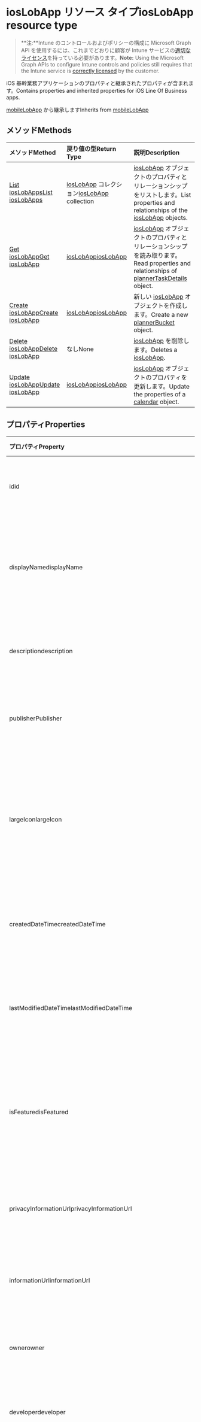 # <a name="ioslobapp-resource-type"></a><span data-ttu-id="21229-101">iosLobApp リソース タイプ</span><span class="sxs-lookup"><span data-stu-id="21229-101">iosLobApp resource type</span></span>

> <span data-ttu-id="21229-102">**注:**Intune のコントロールおよびポリシーの構成に Microsoft Graph API を使用するには、これまでどおりに顧客が Intune サービスの[適切なライセンス](https://go.microsoft.com/fwlink/?linkid=839381)を持っている必要があります。</span><span class="sxs-lookup"><span data-stu-id="21229-102">**Note:** Using the Microsoft Graph APIs to configure Intune controls and policies still requires that the Intune service is [correctly licensed](https://go.microsoft.com/fwlink/?linkid=839381) by the customer.</span></span>

<span data-ttu-id="21229-103">iOS 基幹業務アプリケーションのプロパティと継承されたプロパティが含まれます。</span><span class="sxs-lookup"><span data-stu-id="21229-103">Contains properties and inherited properties for iOS Line Of Business apps.</span></span>

<span data-ttu-id="21229-104">[mobileLobApp](../resources/intune_apps_mobilelobapp.md) から継承します</span><span class="sxs-lookup"><span data-stu-id="21229-104">Inherits from [mobileLobApp](../resources/intune_apps_mobilelobapp.md)</span></span>

## <a name="methods"></a><span data-ttu-id="21229-105">メソッド</span><span class="sxs-lookup"><span data-stu-id="21229-105">Methods</span></span>
|<span data-ttu-id="21229-106">メソッド</span><span class="sxs-lookup"><span data-stu-id="21229-106">Method</span></span>|<span data-ttu-id="21229-107">戻り値の型</span><span class="sxs-lookup"><span data-stu-id="21229-107">Return Type</span></span>|<span data-ttu-id="21229-108">説明</span><span class="sxs-lookup"><span data-stu-id="21229-108">Description</span></span>|
|:---|:---|:---|
|[<span data-ttu-id="21229-109">List iosLobApps</span><span class="sxs-lookup"><span data-stu-id="21229-109">List iosLobApps</span></span>](../api/intune_apps_ioslobapp_list.md)|<span data-ttu-id="21229-110">[iosLobApp](../resources/intune_apps_ioslobapp.md) コレクション</span><span class="sxs-lookup"><span data-stu-id="21229-110">[iosLobApp](../resources/intune_apps_ioslobapp.md) collection</span></span>|<span data-ttu-id="21229-111">[iosLobApp](../resources/intune_apps_ioslobapp.md) オブジェクトのプロパティとリレーションシップをリストします。</span><span class="sxs-lookup"><span data-stu-id="21229-111">List properties and relationships of the [iosLobApp](../resources/intune_apps_ioslobapp.md) objects.</span></span>|
|[<span data-ttu-id="21229-112">Get iosLobApp</span><span class="sxs-lookup"><span data-stu-id="21229-112">Get iosLobApp</span></span>](../api/intune_apps_ioslobapp_get.md)|[<span data-ttu-id="21229-113">iosLobApp</span><span class="sxs-lookup"><span data-stu-id="21229-113">iosLobApp</span></span>](../resources/intune_apps_ioslobapp.md)|<span data-ttu-id="21229-114">[iosLobApp](../resources/intune_apps_ioslobapp.md) オブジェクトのプロパティとリレーションシップを読み取ります。</span><span class="sxs-lookup"><span data-stu-id="21229-114">Read properties and relationships of [plannerTaskDetails](../resources/intune_apps_ioslobapp.md) object.</span></span>|
|[<span data-ttu-id="21229-115">Create iosLobApp</span><span class="sxs-lookup"><span data-stu-id="21229-115">Create iosLobApp</span></span>](../api/intune_apps_ioslobapp_create.md)|[<span data-ttu-id="21229-116">iosLobApp</span><span class="sxs-lookup"><span data-stu-id="21229-116">iosLobApp</span></span>](../resources/intune_apps_ioslobapp.md)|<span data-ttu-id="21229-117">新しい [iosLobApp](../resources/intune_apps_ioslobapp.md) オブジェクトを作成します。</span><span class="sxs-lookup"><span data-stu-id="21229-117">Create a new [plannerBucket](../resources/intune_apps_ioslobapp.md) object.</span></span>|
|[<span data-ttu-id="21229-118">Delete iosLobApp</span><span class="sxs-lookup"><span data-stu-id="21229-118">Delete iosLobApp</span></span>](../api/intune_apps_ioslobapp_delete.md)|<span data-ttu-id="21229-119">なし</span><span class="sxs-lookup"><span data-stu-id="21229-119">None</span></span>|<span data-ttu-id="21229-120">[iosLobApp](../resources/intune_apps_ioslobapp.md) を削除します。</span><span class="sxs-lookup"><span data-stu-id="21229-120">Deletes a [iosLobApp](../resources/intune_apps_ioslobapp.md).</span></span>|
|[<span data-ttu-id="21229-121">Update iosLobApp</span><span class="sxs-lookup"><span data-stu-id="21229-121">Update iosLobApp</span></span>](../api/intune_apps_ioslobapp_update.md)|[<span data-ttu-id="21229-122">iosLobApp</span><span class="sxs-lookup"><span data-stu-id="21229-122">iosLobApp</span></span>](../resources/intune_apps_ioslobapp.md)|<span data-ttu-id="21229-123">[iosLobApp](../resources/intune_apps_ioslobapp.md) オブジェクトのプロパティを更新します。</span><span class="sxs-lookup"><span data-stu-id="21229-123">Update the properties of a [calendar](../resources/intune_apps_ioslobapp.md) object.</span></span>|

## <a name="properties"></a><span data-ttu-id="21229-124">プロパティ</span><span class="sxs-lookup"><span data-stu-id="21229-124">Properties</span></span>
|<span data-ttu-id="21229-125">プロパティ</span><span class="sxs-lookup"><span data-stu-id="21229-125">Property</span></span>|<span data-ttu-id="21229-126">型</span><span class="sxs-lookup"><span data-stu-id="21229-126">Type</span></span>|<span data-ttu-id="21229-127">説明</span><span class="sxs-lookup"><span data-stu-id="21229-127">Description</span></span>|
|:---|:---|:---|
|<span data-ttu-id="21229-128">id</span><span class="sxs-lookup"><span data-stu-id="21229-128">id</span></span>|<span data-ttu-id="21229-129">String</span><span class="sxs-lookup"><span data-stu-id="21229-129">String</span></span>|<span data-ttu-id="21229-130">エンティティのキー。</span><span class="sxs-lookup"><span data-stu-id="21229-130">Name of the entity.</span></span> <span data-ttu-id="21229-131">[mobileApp](../resources/intune_apps_mobileapp.md) から継承します</span><span class="sxs-lookup"><span data-stu-id="21229-131">Inherited from [mobileApp](../resources/intune_apps_mobileapp.md)</span></span>|
|<span data-ttu-id="21229-132">displayName</span><span class="sxs-lookup"><span data-stu-id="21229-132">displayName</span></span>|<span data-ttu-id="21229-133">String</span><span class="sxs-lookup"><span data-stu-id="21229-133">String</span></span>|<span data-ttu-id="21229-134">管理者が提供またはインポートしたアプリのタイトル。</span><span class="sxs-lookup"><span data-stu-id="21229-134">The admin provided or imported title of the app.</span></span> <span data-ttu-id="21229-135">[mobileApp](../resources/intune_apps_mobileapp.md) から継承します</span><span class="sxs-lookup"><span data-stu-id="21229-135">Inherited from [mobileApp](../resources/intune_apps_mobileapp.md)</span></span>|
|<span data-ttu-id="21229-136">description</span><span class="sxs-lookup"><span data-stu-id="21229-136">description</span></span>|<span data-ttu-id="21229-137">String</span><span class="sxs-lookup"><span data-stu-id="21229-137">String</span></span>|<span data-ttu-id="21229-138">アプリの説明。</span><span class="sxs-lookup"><span data-stu-id="21229-138">The description of the app.</span></span> <span data-ttu-id="21229-139">[mobileApp](../resources/intune_apps_mobileapp.md) から継承します</span><span class="sxs-lookup"><span data-stu-id="21229-139">Inherited from [mobileApp](../resources/intune_apps_mobileapp.md)</span></span>|
|<span data-ttu-id="21229-140">publisher</span><span class="sxs-lookup"><span data-stu-id="21229-140">Publisher</span></span>|<span data-ttu-id="21229-141">String</span><span class="sxs-lookup"><span data-stu-id="21229-141">String</span></span>|<span data-ttu-id="21229-142">アプリの発行元です。</span><span class="sxs-lookup"><span data-stu-id="21229-142">The name of the app.</span></span> <span data-ttu-id="21229-143">[mobileApp](../resources/intune_apps_mobileapp.md) から継承します</span><span class="sxs-lookup"><span data-stu-id="21229-143">Inherited from [mobileApp](../resources/intune_apps_mobileapp.md)</span></span>|
|<span data-ttu-id="21229-144">largeIcon</span><span class="sxs-lookup"><span data-stu-id="21229-144">largeIcon</span></span>|[<span data-ttu-id="21229-145">mimeContent</span><span class="sxs-lookup"><span data-stu-id="21229-145">MimeContent</span></span>](../resources/intune_apps_mimecontent.md)|<span data-ttu-id="21229-146">アプリの詳細に表示され、アイコンのアップロードに使用される大きいアイコン。</span><span class="sxs-lookup"><span data-stu-id="21229-146">The large icon, to be displayed in the app details and used for upload of the icon.</span></span> <span data-ttu-id="21229-147">[mobileApp](../resources/intune_apps_mobileapp.md) から継承します</span><span class="sxs-lookup"><span data-stu-id="21229-147">Inherited from [mobileApp](../resources/intune_apps_mobileapp.md)</span></span>|
|<span data-ttu-id="21229-148">createdDateTime</span><span class="sxs-lookup"><span data-stu-id="21229-148">createdDateTime</span></span>|<span data-ttu-id="21229-149">DateTimeOffset</span><span class="sxs-lookup"><span data-stu-id="21229-149">DateTimeOffset</span></span>|<span data-ttu-id="21229-150">アプリが作成された日時。</span><span class="sxs-lookup"><span data-stu-id="21229-150">The date and time when the page was created.</span></span> <span data-ttu-id="21229-151">[mobileApp](../resources/intune_apps_mobileapp.md) から継承します</span><span class="sxs-lookup"><span data-stu-id="21229-151">Inherited from [mobileApp](../resources/intune_apps_mobileapp.md)</span></span>|
|<span data-ttu-id="21229-152">lastModifiedDateTime</span><span class="sxs-lookup"><span data-stu-id="21229-152">lastModifiedDateTime</span></span>|<span data-ttu-id="21229-153">DateTimeOffset</span><span class="sxs-lookup"><span data-stu-id="21229-153">DateTimeOffset</span></span>|<span data-ttu-id="21229-154">アプリが最後に変更された日時。</span><span class="sxs-lookup"><span data-stu-id="21229-154">The date and time when the attachment was last modified.</span></span> <span data-ttu-id="21229-155">[mobileApp](../resources/intune_apps_mobileapp.md) から継承します</span><span class="sxs-lookup"><span data-stu-id="21229-155">Inherited from [mobileApp](../resources/intune_apps_mobileapp.md)</span></span>|
|<span data-ttu-id="21229-156">isFeatured</span><span class="sxs-lookup"><span data-stu-id="21229-156">isFeatured</span></span>|<span data-ttu-id="21229-157">Boolean</span><span class="sxs-lookup"><span data-stu-id="21229-157">Boolean</span></span>|<span data-ttu-id="21229-158">アプリが管理者のおすすめとしてマークされたかどうかを示す値。[mobileApp](../resources/intune_apps_mobileapp.md) から継承します</span><span class="sxs-lookup"><span data-stu-id="21229-158">The value indicating whether the app is marked as featured by the admin. Inherited from [mobileApp](../resources/intune_apps_mobileapp.md)</span></span>|
|<span data-ttu-id="21229-159">privacyInformationUrl</span><span class="sxs-lookup"><span data-stu-id="21229-159">privacyInformationUrl</span></span>|<span data-ttu-id="21229-160">String</span><span class="sxs-lookup"><span data-stu-id="21229-160">String</span></span>|<span data-ttu-id="21229-161">プライバシーに関する声明の URL。</span><span class="sxs-lookup"><span data-stu-id="21229-161">The privacy statement Url.</span></span> <span data-ttu-id="21229-162">[mobileApp](../resources/intune_apps_mobileapp.md) から継承します</span><span class="sxs-lookup"><span data-stu-id="21229-162">Inherited from [mobileApp](../resources/intune_apps_mobileapp.md)</span></span>|
|<span data-ttu-id="21229-163">informationUrl</span><span class="sxs-lookup"><span data-stu-id="21229-163">informationUrl</span></span>|<span data-ttu-id="21229-164">String</span><span class="sxs-lookup"><span data-stu-id="21229-164">String</span></span>|<span data-ttu-id="21229-165">詳細情報の URL。</span><span class="sxs-lookup"><span data-stu-id="21229-165">The more information Url.</span></span> <span data-ttu-id="21229-166">[mobileApp](../resources/intune_apps_mobileapp.md) から継承します</span><span class="sxs-lookup"><span data-stu-id="21229-166">Inherited from [mobileApp](../resources/intune_apps_mobileapp.md)</span></span>|
|<span data-ttu-id="21229-167">owner</span><span class="sxs-lookup"><span data-stu-id="21229-167">owner</span></span>|<span data-ttu-id="21229-168">String</span><span class="sxs-lookup"><span data-stu-id="21229-168">String</span></span>|<span data-ttu-id="21229-169">アプリの所有者。</span><span class="sxs-lookup"><span data-stu-id="21229-169">The owner of the timesheet.</span></span> <span data-ttu-id="21229-170">[mobileApp](../resources/intune_apps_mobileapp.md) から継承します</span><span class="sxs-lookup"><span data-stu-id="21229-170">Inherited from [mobileApp](../resources/intune_apps_mobileapp.md)</span></span>|
|<span data-ttu-id="21229-171">developer</span><span class="sxs-lookup"><span data-stu-id="21229-171">developer</span></span>|<span data-ttu-id="21229-172">String</span><span class="sxs-lookup"><span data-stu-id="21229-172">String</span></span>|<span data-ttu-id="21229-173">アプリの開発者。</span><span class="sxs-lookup"><span data-stu-id="21229-173">The name of the app.</span></span> <span data-ttu-id="21229-174">[mobileApp](../resources/intune_apps_mobileapp.md) から継承します</span><span class="sxs-lookup"><span data-stu-id="21229-174">Inherited from [mobileApp](../resources/intune_apps_mobileapp.md)</span></span>|
|<span data-ttu-id="21229-175">notes</span><span class="sxs-lookup"><span data-stu-id="21229-175">notes</span></span>|<span data-ttu-id="21229-176">String</span><span class="sxs-lookup"><span data-stu-id="21229-176">String</span></span>|<span data-ttu-id="21229-177">アプリ用のメモ。</span><span class="sxs-lookup"><span data-stu-id="21229-177">Notes for the app.</span></span> <span data-ttu-id="21229-178">[mobileApp](../resources/intune_apps_mobileapp.md) から継承します</span><span class="sxs-lookup"><span data-stu-id="21229-178">Inherited from [mobileApp](../resources/intune_apps_mobileapp.md)</span></span>|
|<span data-ttu-id="21229-179">publishingState</span><span class="sxs-lookup"><span data-stu-id="21229-179">publishingState</span></span>|<span data-ttu-id="21229-180">String</span><span class="sxs-lookup"><span data-stu-id="21229-180">String</span></span>|<span data-ttu-id="21229-181">アプリの発行の状態。</span><span class="sxs-lookup"><span data-stu-id="21229-181">The publishing state for the app.</span></span> <span data-ttu-id="21229-182">アプリが発行されていない限り、アプリを割り当てることができません。</span><span class="sxs-lookup"><span data-stu-id="21229-182">The app cannot be assigned unless the app is published.</span></span> <span data-ttu-id="21229-183">[mobileApp](../resources/intune_apps_mobileapp.md) から継承します。可能な値は、`notPublished`、`processing`、`published` です。</span><span class="sxs-lookup"><span data-stu-id="21229-183">Inherited from [mobileApp](../resources/intune_apps_mobileapp.md) Possible values are: `notPublished`, `processing`, `published`.</span></span>|
|<span data-ttu-id="21229-184">committedContentVersion</span><span class="sxs-lookup"><span data-stu-id="21229-184">committedContentVersion</span></span>|<span data-ttu-id="21229-185">String</span><span class="sxs-lookup"><span data-stu-id="21229-185">String</span></span>|<span data-ttu-id="21229-186">内部にコミットされたコンテンツのバージョン。</span><span class="sxs-lookup"><span data-stu-id="21229-186">The internal committed content version.</span></span> <span data-ttu-id="21229-187">[mobileLobApp](../resources/intune_apps_mobilelobapp.md) から継承します</span><span class="sxs-lookup"><span data-stu-id="21229-187">Inherited from [mobileLobApp](../resources/intune_apps_mobilelobapp.md)</span></span>|
|<span data-ttu-id="21229-188">fileName</span><span class="sxs-lookup"><span data-stu-id="21229-188">FileName</span></span>|<span data-ttu-id="21229-189">String</span><span class="sxs-lookup"><span data-stu-id="21229-189">String</span></span>|<span data-ttu-id="21229-190">メインの LOB アプリケーションのファイル名。</span><span class="sxs-lookup"><span data-stu-id="21229-190">The name of the main Lob application file.</span></span> <span data-ttu-id="21229-191">[mobileLobApp](../resources/intune_apps_mobilelobapp.md) から継承します</span><span class="sxs-lookup"><span data-stu-id="21229-191">Inherited from [mobileLobApp](../resources/intune_apps_mobilelobapp.md)</span></span>|
|<span data-ttu-id="21229-192">size</span><span class="sxs-lookup"><span data-stu-id="21229-192">size</span></span>|<span data-ttu-id="21229-193">Int64</span><span class="sxs-lookup"><span data-stu-id="21229-193">Int64</span></span>|<span data-ttu-id="21229-194">アップロードされたすべてのファイルを含む合計サイズ。</span><span class="sxs-lookup"><span data-stu-id="21229-194">The total size, including all uploaded files.</span></span> <span data-ttu-id="21229-195">[mobileLobApp](../resources/intune_apps_mobilelobapp.md) から継承します</span><span class="sxs-lookup"><span data-stu-id="21229-195">Inherited from [mobileLobApp](../resources/intune_apps_mobilelobapp.md)</span></span>|
|<span data-ttu-id="21229-196">bundleId</span><span class="sxs-lookup"><span data-stu-id="21229-196">bundleId</span></span>|<span data-ttu-id="21229-197">String</span><span class="sxs-lookup"><span data-stu-id="21229-197">String</span></span>|<span data-ttu-id="21229-198">ID 名。</span><span class="sxs-lookup"><span data-stu-id="21229-198">The Identity Name.</span></span>|
|<span data-ttu-id="21229-199">applicableDeviceType</span><span class="sxs-lookup"><span data-stu-id="21229-199">applicableDeviceType</span></span>|[<span data-ttu-id="21229-200">iosDeviceType</span><span class="sxs-lookup"><span data-stu-id="21229-200">iosDeviceType</span></span>](../resources/intune_apps_iosdevicetype.md)|<span data-ttu-id="21229-201">このアプリを実行できる iOS アーキテクチャ。</span><span class="sxs-lookup"><span data-stu-id="21229-201">The iOS architecture for which this app can run on.</span></span>|
|<span data-ttu-id="21229-202">minimumSupportedOperatingSystem</span><span class="sxs-lookup"><span data-stu-id="21229-202">minimumSupportedOperatingSystem</span></span>|[<span data-ttu-id="21229-203">iosMinimumOperatingSystem</span><span class="sxs-lookup"><span data-stu-id="21229-203">iosMinimumOperatingSystem</span></span>](../resources/intune_apps_iosminimumoperatingsystem.md)|<span data-ttu-id="21229-204">該当するオペレーティング システムの最小の値です。</span><span class="sxs-lookup"><span data-stu-id="21229-204">The value for the minimum applicable operating system.</span></span>|
|<span data-ttu-id="21229-205">expirationDateTime</span><span class="sxs-lookup"><span data-stu-id="21229-205">expirationDateTime</span></span>|<span data-ttu-id="21229-206">DateTimeOffset</span><span class="sxs-lookup"><span data-stu-id="21229-206">DateTimeOffset</span></span>|<span data-ttu-id="21229-207">有効期限。</span><span class="sxs-lookup"><span data-stu-id="21229-207">: The expiration time for the subscription.</span></span>|
|<span data-ttu-id="21229-208">VersionNumber</span><span class="sxs-lookup"><span data-stu-id="21229-208">versionNumber</span></span>|<span data-ttu-id="21229-209">String</span><span class="sxs-lookup"><span data-stu-id="21229-209">String</span></span>|<span data-ttu-id="21229-210">iOS 基幹業務 (LoB) アプリのバージョン番号。</span><span class="sxs-lookup"><span data-stu-id="21229-210">The version number of iOS Line of Business (LoB) app.</span></span>|
|<span data-ttu-id="21229-211">buildNumber</span><span class="sxs-lookup"><span data-stu-id="21229-211">buildNumber</span></span>|<span data-ttu-id="21229-212">String</span><span class="sxs-lookup"><span data-stu-id="21229-212">String</span></span>|<span data-ttu-id="21229-213">iOS 基幹業務 (LoB) アプリのビルド番号。</span><span class="sxs-lookup"><span data-stu-id="21229-213">The build number of iOS Line of Business (LoB) app.</span></span>|

## <a name="relationships"></a><span data-ttu-id="21229-214">リレーションシップ</span><span class="sxs-lookup"><span data-stu-id="21229-214">Relationships</span></span>
|<span data-ttu-id="21229-215">リレーションシップ</span><span class="sxs-lookup"><span data-stu-id="21229-215">Relationship</span></span>|<span data-ttu-id="21229-216">型</span><span class="sxs-lookup"><span data-stu-id="21229-216">Type</span></span>|<span data-ttu-id="21229-217">説明</span><span class="sxs-lookup"><span data-stu-id="21229-217">Description</span></span>|
|:---|:---|:---|
|<span data-ttu-id="21229-218">categories</span><span class="sxs-lookup"><span data-stu-id="21229-218">categories</span></span>|<span data-ttu-id="21229-219">[mobileAppCategory](../resources/intune_apps_mobileappcategory.md) コレクション</span><span class="sxs-lookup"><span data-stu-id="21229-219">[mobileAppCategory](../resources/intune_apps_mobileappcategory.md) collection</span></span>|<span data-ttu-id="21229-220">このアプリのカテゴリのリスト。</span><span class="sxs-lookup"><span data-stu-id="21229-220">The list of categories for this app.</span></span> <span data-ttu-id="21229-221">[mobileApp](../resources/intune_apps_mobileapp.md) から継承します</span><span class="sxs-lookup"><span data-stu-id="21229-221">Inherited from [mobileApp](../resources/intune_apps_mobileapp.md)</span></span>|
|<span data-ttu-id="21229-222">assignments</span><span class="sxs-lookup"><span data-stu-id="21229-222">assignments</span></span>|<span data-ttu-id="21229-223">[mobileAppAssignment](../resources/intune_apps_mobileappassignment.md) コレクション</span><span class="sxs-lookup"><span data-stu-id="21229-223">[mobileAppAssignment](../resources/intune_apps_mobileappassignment.md) collection</span></span>|<span data-ttu-id="21229-224">このモバイル アプリのグループ割り当てのリスト。</span><span class="sxs-lookup"><span data-stu-id="21229-224">The list of group assignments for this mobile app.</span></span> <span data-ttu-id="21229-225">[mobileApp](../resources/intune_apps_mobileapp.md) から継承します</span><span class="sxs-lookup"><span data-stu-id="21229-225">Inherited from [mobileApp](../resources/intune_apps_mobileapp.md)</span></span>|
|<span data-ttu-id="21229-226">contentVersions</span><span class="sxs-lookup"><span data-stu-id="21229-226">contentVersions</span></span>|<span data-ttu-id="21229-227">[mobileAppContent](../resources/intune_apps_mobileappcontent.md) コレクション</span><span class="sxs-lookup"><span data-stu-id="21229-227">[mobileAppContent](../resources/intune_apps_mobileappcontent.md) collection</span></span>|<span data-ttu-id="21229-228">このアプリのコンテンツのバージョンのリスト。</span><span class="sxs-lookup"><span data-stu-id="21229-228">The list of content versions for this app.</span></span> <span data-ttu-id="21229-229">[mobileLobApp](../resources/intune_apps_mobilelobapp.md) から継承します</span><span class="sxs-lookup"><span data-stu-id="21229-229">Inherited from [mobileLobApp](../resources/intune_apps_mobilelobapp.md)</span></span>|

## <a name="json-representation"></a><span data-ttu-id="21229-230">JSON 表記</span><span class="sxs-lookup"><span data-stu-id="21229-230">JSON Representation</span></span>
<span data-ttu-id="21229-231">以下は、リソースの JSON 表記です。</span><span class="sxs-lookup"><span data-stu-id="21229-231">Here is a JSON representation of the resource.</span></span>
<!-- {
  "blockType": "resource",
  "keyProperty": "id",
  "@odata.type": "microsoft.graph.iosLobApp"
}
-->
``` json
{
  "@odata.type": "#microsoft.graph.iosLobApp",
  "id": "String (identifier)",
  "displayName": "String",
  "description": "String",
  "publisher": "String",
  "largeIcon": {
    "@odata.type": "microsoft.graph.mimeContent",
    "type": "String",
    "value": "binary"
  },
  "createdDateTime": "String (timestamp)",
  "lastModifiedDateTime": "String (timestamp)",
  "isFeatured": true,
  "privacyInformationUrl": "String",
  "informationUrl": "String",
  "owner": "String",
  "developer": "String",
  "notes": "String",
  "publishingState": "String",
  "committedContentVersion": "String",
  "fileName": "String",
  "size": 1024,
  "bundleId": "String",
  "applicableDeviceType": {
    "@odata.type": "microsoft.graph.iosDeviceType",
    "iPad": true,
    "iPhoneAndIPod": true
  },
  "minimumSupportedOperatingSystem": {
    "@odata.type": "microsoft.graph.iosMinimumOperatingSystem",
    "v8_0": true,
    "v9_0": true,
    "v10_0": true,
    "v11_0": true
  },
  "expirationDateTime": "String (timestamp)",
  "versionNumber": "String",
  "buildNumber": "String"
}
```



